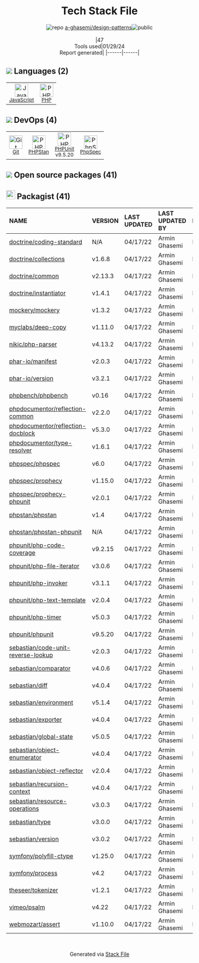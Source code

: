 <!--
&lt;--- Readme.md Snippet without images Start ---&gt;
## Tech Stack
a-ghasemi/design-patterns is built on the following main stack:

- [PHP](http://www.php.net/) – Languages
- [JavaScript](https://developer.mozilla.org/en-US/docs/Web/JavaScript) – Languages
- [PHPUnit](https://phpunit.de/) – Testing Frameworks
- [PhpSpec](http://www.phpspec.net/en/latest/) – Testing Frameworks
- [PHPStan](https://github.com/phpstan/phpstan) – Code Review

Full tech stack [here](/techstack.md)

&lt;--- Readme.md Snippet without images End ---&gt;

&lt;--- Readme.md Snippet with images Start ---&gt;
## Tech Stack
a-ghasemi/design-patterns is built on the following main stack:

- <img width='25' height='25' src='https://img.stackshare.io/service/991/hwUcGZ41_400x400.jpg' alt='PHP'/> [PHP](http://www.php.net/) – Languages
- <img width='25' height='25' src='https://img.stackshare.io/service/1209/javascript.jpeg' alt='JavaScript'/> [JavaScript](https://developer.mozilla.org/en-US/docs/Web/JavaScript) – Languages
- <img width='25' height='25' src='https://img.stackshare.io/service/1616/1_WsEnddd5Y4EgEHsT054kUQ.jpeg' alt='PHPUnit'/> [PHPUnit](https://phpunit.de/) – Testing Frameworks
- <img width='25' height='25' src='https://img.stackshare.io/service/3502/6b9dfb07681dee602dbdf75d9393f07c_400x400.png' alt='PhpSpec'/> [PhpSpec](http://www.phpspec.net/en/latest/) – Testing Frameworks
- <img width='25' height='25' src='https://img.stackshare.io/service/8333/phpst.png' alt='PHPStan'/> [PHPStan](https://github.com/phpstan/phpstan) – Code Review

Full tech stack [here](/techstack.md)

&lt;--- Readme.md Snippet with images End ---&gt;
-->
<div align="center">

# Tech Stack File
![](https://img.stackshare.io/repo.svg "repo") [a-ghasemi/design-patterns](https://github.com/a-ghasemi/design-patterns)![](https://img.stackshare.io/public_badge.svg "public")
<br/><br/>
|47<br/>Tools used|01/29/24 <br/>Report generated|
|------|------|
</div>

## <img src='https://img.stackshare.io/languages.svg'/> Languages (2)
<table><tr>
  <td align='center'>
  <img width='36' height='36' src='https://img.stackshare.io/service/1209/javascript.jpeg' alt='JavaScript'>
  <br>
  <sub><a href="https://developer.mozilla.org/en-US/docs/Web/JavaScript">JavaScript</a></sub>
  <br>
  <sub></sub>
</td>

<td align='center'>
  <img width='36' height='36' src='https://img.stackshare.io/service/991/hwUcGZ41_400x400.jpg' alt='PHP'>
  <br>
  <sub><a href="http://www.php.net/">PHP</a></sub>
  <br>
  <sub></sub>
</td>

</tr>
</table>

## <img src='https://img.stackshare.io/devops.svg'/> DevOps (4)
<table><tr>
  <td align='center'>
  <img width='36' height='36' src='https://img.stackshare.io/service/1046/git.png' alt='Git'>
  <br>
  <sub><a href="http://git-scm.com/">Git</a></sub>
  <br>
  <sub></sub>
</td>

<td align='center'>
  <img width='36' height='36' src='https://img.stackshare.io/service/8333/phpst.png' alt='PHPStan'>
  <br>
  <sub><a href="https://github.com/phpstan/phpstan">PHPStan</a></sub>
  <br>
  <sub></sub>
</td>

<td align='center'>
  <img width='36' height='36' src='https://img.stackshare.io/service/1616/1_WsEnddd5Y4EgEHsT054kUQ.jpeg' alt='PHPUnit'>
  <br>
  <sub><a href="https://phpunit.de/">PHPUnit</a></sub>
  <br>
  <sub>v9.5.20</sub>
</td>

<td align='center'>
  <img width='36' height='36' src='https://img.stackshare.io/service/3502/6b9dfb07681dee602dbdf75d9393f07c_400x400.png' alt='PhpSpec'>
  <br>
  <sub><a href="http://www.phpspec.net/en/latest/">PhpSpec</a></sub>
  <br>
  <sub></sub>
</td>

</tr>
</table>


## <img src='https://img.stackshare.io/group.svg' /> Open source packages (41)</h2>

## <img width='24' height='24' src='https://img.stackshare.io/package_manager/1778/default_90cb8b66e85ae5b95928b10bb076ab6a27c7e151.png'/> Packagist (41)

|NAME|VERSION|LAST UPDATED|LAST UPDATED BY|LICENSE|VULNERABILITIES|
|:------|:------|:------|:------|:------|:------|
|[doctrine/coding-standard](https://packagist.org/doctrine/coding-standard)|N/A|04/17/22|Armin Ghasemi |N/A|N/A|
|[doctrine/collections](https://packagist.org/doctrine/collections)|v1.6.8|04/17/22|Armin Ghasemi |N/A|N/A|
|[doctrine/common](https://packagist.org/doctrine/common)|v2.13.3|04/17/22|Armin Ghasemi |N/A|N/A|
|[doctrine/instantiator](https://packagist.org/doctrine/instantiator)|v1.4.1|04/17/22|Armin Ghasemi |N/A|N/A|
|[mockery/mockery](https://packagist.org/mockery/mockery)|v1.3.2|04/17/22|Armin Ghasemi |N/A|N/A|
|[myclabs/deep-copy](https://packagist.org/myclabs/deep-copy)|v1.11.0|04/17/22|Armin Ghasemi |N/A|N/A|
|[nikic/php-parser](https://packagist.org/nikic/php-parser)|v4.13.2|04/17/22|Armin Ghasemi |N/A|N/A|
|[phar-io/manifest](https://packagist.org/phar-io/manifest)|v2.0.3|04/17/22|Armin Ghasemi |N/A|N/A|
|[phar-io/version](https://packagist.org/phar-io/version)|v3.2.1|04/17/22|Armin Ghasemi |N/A|N/A|
|[phpbench/phpbench](https://packagist.org/phpbench/phpbench)|v0.16|04/17/22|Armin Ghasemi |N/A|N/A|
|[phpdocumentor/reflection-common](https://packagist.org/phpdocumentor/reflection-common)|v2.2.0|04/17/22|Armin Ghasemi |N/A|N/A|
|[phpdocumentor/reflection-docblock](https://packagist.org/phpdocumentor/reflection-docblock)|v5.3.0|04/17/22|Armin Ghasemi |N/A|N/A|
|[phpdocumentor/type-resolver](https://packagist.org/phpdocumentor/type-resolver)|v1.6.1|04/17/22|Armin Ghasemi |N/A|N/A|
|[phpspec/phpspec](https://packagist.org/phpspec/phpspec)|v6.0|04/17/22|Armin Ghasemi |N/A|N/A|
|[phpspec/prophecy](https://packagist.org/phpspec/prophecy)|v1.15.0|04/17/22|Armin Ghasemi |N/A|N/A|
|[phpspec/prophecy-phpunit](https://packagist.org/phpspec/prophecy-phpunit)|v2.0.1|04/17/22|Armin Ghasemi |N/A|N/A|
|[phpstan/phpstan](https://packagist.org/phpstan/phpstan)|v1.4|04/17/22|Armin Ghasemi |N/A|N/A|
|[phpstan/phpstan-phpunit](https://packagist.org/phpstan/phpstan-phpunit)|N/A|04/17/22|Armin Ghasemi |N/A|N/A|
|[phpunit/php-code-coverage](https://packagist.org/phpunit/php-code-coverage)|v9.2.15|04/17/22|Armin Ghasemi |N/A|N/A|
|[phpunit/php-file-iterator](https://packagist.org/phpunit/php-file-iterator)|v3.0.6|04/17/22|Armin Ghasemi |N/A|N/A|
|[phpunit/php-invoker](https://packagist.org/phpunit/php-invoker)|v3.1.1|04/17/22|Armin Ghasemi |N/A|N/A|
|[phpunit/php-text-template](https://packagist.org/phpunit/php-text-template)|v2.0.4|04/17/22|Armin Ghasemi |N/A|N/A|
|[phpunit/php-timer](https://packagist.org/phpunit/php-timer)|v5.0.3|04/17/22|Armin Ghasemi |N/A|N/A|
|[phpunit/phpunit](https://packagist.org/phpunit/phpunit)|v9.5.20|04/17/22|Armin Ghasemi |N/A|N/A|
|[sebastian/code-unit-reverse-lookup](https://packagist.org/sebastian/code-unit-reverse-lookup)|v2.0.3|04/17/22|Armin Ghasemi |N/A|N/A|
|[sebastian/comparator](https://packagist.org/sebastian/comparator)|v4.0.6|04/17/22|Armin Ghasemi |N/A|N/A|
|[sebastian/diff](https://packagist.org/sebastian/diff)|v4.0.4|04/17/22|Armin Ghasemi |N/A|N/A|
|[sebastian/environment](https://packagist.org/sebastian/environment)|v5.1.4|04/17/22|Armin Ghasemi |N/A|N/A|
|[sebastian/exporter](https://packagist.org/sebastian/exporter)|v4.0.4|04/17/22|Armin Ghasemi |N/A|N/A|
|[sebastian/global-state](https://packagist.org/sebastian/global-state)|v5.0.5|04/17/22|Armin Ghasemi |N/A|N/A|
|[sebastian/object-enumerator](https://packagist.org/sebastian/object-enumerator)|v4.0.4|04/17/22|Armin Ghasemi |N/A|N/A|
|[sebastian/object-reflector](https://packagist.org/sebastian/object-reflector)|v2.0.4|04/17/22|Armin Ghasemi |N/A|N/A|
|[sebastian/recursion-context](https://packagist.org/sebastian/recursion-context)|v4.0.4|04/17/22|Armin Ghasemi |N/A|N/A|
|[sebastian/resource-operations](https://packagist.org/sebastian/resource-operations)|v3.0.3|04/17/22|Armin Ghasemi |N/A|N/A|
|[sebastian/type](https://packagist.org/sebastian/type)|v3.0.0|04/17/22|Armin Ghasemi |N/A|N/A|
|[sebastian/version](https://packagist.org/sebastian/version)|v3.0.2|04/17/22|Armin Ghasemi |N/A|N/A|
|[symfony/polyfill-ctype](https://packagist.org/symfony/polyfill-ctype)|v1.25.0|04/17/22|Armin Ghasemi |N/A|N/A|
|[symfony/process](https://packagist.org/symfony/process)|v4.2|04/17/22|Armin Ghasemi |N/A|N/A|
|[theseer/tokenizer](https://packagist.org/theseer/tokenizer)|v1.2.1|04/17/22|Armin Ghasemi |N/A|N/A|
|[vimeo/psalm](https://packagist.org/vimeo/psalm)|v4.22|04/17/22|Armin Ghasemi |N/A|N/A|
|[webmozart/assert](https://packagist.org/webmozart/assert)|v1.10.0|04/17/22|Armin Ghasemi |N/A|N/A|

<br/>
<div align='center'>

Generated via [Stack File](https://github.com/marketplace/stack-file)
